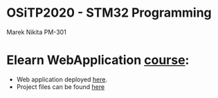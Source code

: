 # OSiTP2020 - STM32 Programming
Marek Nikita PM-301


# Elearn WebApplication [course](https://elearn.urfu.ru/course/view.php?id=728):
 - Web application deployed [here](https://mrrooots-blogengine.herokuapp.com/). 
 - Project files can be found [here](https://github.com/MrRooots/OSiTP2020/tree/main/Courses/WEBDEV/blogengine)
